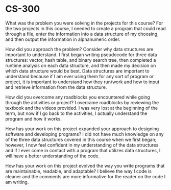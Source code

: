 # CS-300

What was the problem you were solving in the projects for this course?
For the two projects in this course, I needed to create a program that could read through a file, enter the information 
into a data structure of my choosing, and then output the information in alphanumeric order. 

How did you approach the problem? Consider why data structures are important to understand.
I first began writing pseudocode for three data structures: vector, hash table, and binary search tree, then completed
a runtime analysis on each data structure, and then made my decision on which data structure would be best. Data structures
are important to understand because if I am ever using them for any sort of program or project, it is important to understand how they 
run/work and how to input and retrieve information from the data structure. 

How did you overcome any roadblocks you encountered while going through the activities or project?
I overcame roadblocks by reviewing the textbook and the videos provided. I was very lost at the beginning of the term, but now if
I go back to the activities, I actually understand the program and how it works. 

How has your work on this project expanded your approach to designing software and developing programs?
I did not have much knowledge on any of the three data structures covered in this course when we first began; however, I now 
feel confident in my understanding of the data structures and if I ever come in contact with a program that utilizes data structures, I will
have a better understanding of the code. 

How has your work on this project evolved the way you write programs that are maintainable, readable, and adaptable?
I believe the way I code is cleaner and the comments are more informative for the reader on the code I am writing. 
